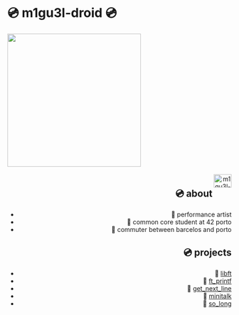 # 💿 m1gu3l-droid 💿

<div id="header" align="left">
  <img src="https://media.giphy.com/media/ekBL4SQQBkwWhFIHrY/giphy.gif" width="300"/>
</div>
<div align="right">
<!--  <a href="https://github.com/m1gu3l-droid"></a>
  <img height="180em" src="https://github-readme-stats.vercel.app/api?username=m1gu3l-droid&show_icons=true&theme=dark&include_all_commits=true&count_private=true"/>
  <img height="180em" src="https://github-readme-stats.vercel.app/api/top-langs/?username=m1gu3l-droid&layout=compact&langs_count=7&theme=dark"/>
</div> -->
<div style="display: inline_block"><br>  
  <img align="right" alt="m1gu3l-droid-C" height="30" width="40" src="https://cdn.jsdelivr.net/gh/devicons/devicon/icons/c/c-original.svg" />
</div>

## 💿 about
- 💾 performance artist 
- 💾 common core student at 42 porto
- 💾 commuter between barcelos and porto


## 💿 projects
- 💾 [libft](https://github.com/m1gu3l-droid/libft)
- 💾 [ft_printf](https://github.com/m1gu3l-droid/ft_printf)
- 💾 [get_next_line](https://github.com/m1gu3l-droid/get_next_line)
- 💾 [minitalk](https://github.com/m1gu3l-droid/minitalk)
- 💾 [so_long](https://github.com/m1gu3l-droid/so_long)


<!--
<div id="header" align="left">
  <img src="https://media.giphy.com/media/UDvlM48DtAoo0/giphy.gif" width="300"/>
</div>
-->
<!--
**m1gu3l-droid/m1gu3l-droid** is a ✨ _special_ ✨ repository because its `README.md` (this file) appears on your GitHub profile.

Here are some ideas to get you started:

- 🔭 I’m currently working on ...
- 🌱 I’m currently learning ...
- 👯 I’m looking to collaborate on ...
- 🤔 I’m looking for help with ...
- 💬 Ask me about ...
- 📫 How to reach me: ...
- 😄 Pronouns: ...
- ⚡ Fun fact: ...
-->
